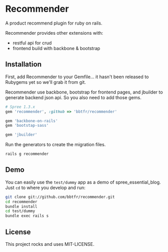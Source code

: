 # Recommender

A product recommend plugin for ruby on rails.

Recommender provides other extensions with:

* restful api for crud
* frontend build with backbone & bootstrap


Installation
------------------------------------------------------------------------------

First, add Recommender to your Gemfile... it hasn't been released to Rubygems yet so we'll grab it from git.

Recommender use backbone, bootstrap for frontend pages, and jbuilder to generate backend json api.
So you also need to add those gems.

```ruby
# Spree 1.3.x
gem 'recommender', :github => 'bbtfr/recommender'

gem 'backbone-on-rails'
gem 'bootstap-sass'

gem 'jbuilder'
```

Run the generators to create the migration files.

```bash
rails g recommender
```


Demo
------------------------------------------------------------------------------

You can easily use the `test/dummy` app as a demo of spree_essential_blog. Just `cd` to where you develop and run:
  
```bash  
git clone git://github.com/bbtfr/recommender.git
cd recommender
bundle install
cd test/dummy
bundle exec rails s
```


License
------------------------------------------------------------------------------

This project rocks and uses MIT-LICENSE.
